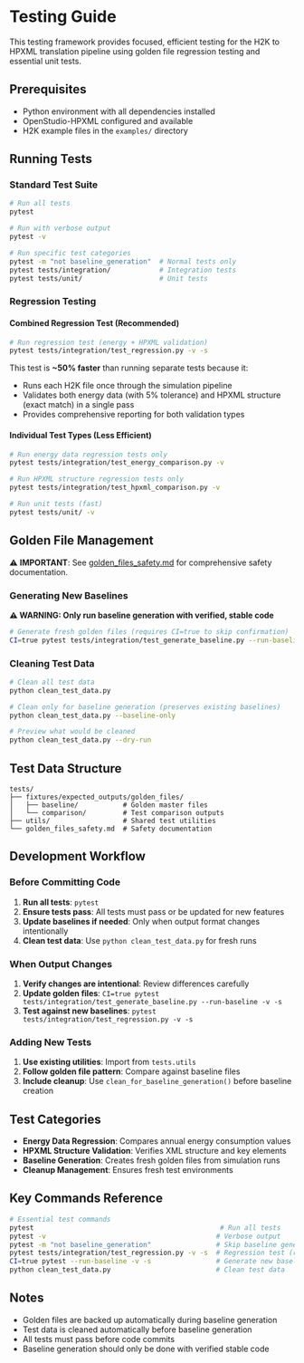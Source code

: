 # Testing Guide

This testing framework provides focused, efficient testing for the H2K to HPXML translation pipeline using golden file regression testing and essential unit tests.

## Prerequisites

- Python environment with all dependencies installed
- OpenStudio-HPXML configured and available
- H2K example files in the `examples/` directory

## Running Tests

### Standard Test Suite
```bash
# Run all tests
pytest

# Run with verbose output
pytest -v

# Run specific test categories
pytest -m "not baseline_generation"  # Normal tests only
pytest tests/integration/            # Integration tests
pytest tests/unit/                   # Unit tests
```

### Regression Testing

#### Combined Regression Test (Recommended)
```bash
# Run regression test (energy + HPXML validation)
pytest tests/integration/test_regression.py -v -s
```

This test is **~50% faster** than running separate tests because it:
- Runs each H2K file once through the simulation pipeline
- Validates both energy data (with 5% tolerance) and HPXML structure (exact match) in a single pass
- Provides comprehensive reporting for both validation types

#### Individual Test Types (Less Efficient)
```bash
# Run energy data regression tests only
pytest tests/integration/test_energy_comparison.py -v

# Run HPXML structure regression tests only
pytest tests/integration/test_hpxml_comparison.py -v

# Run unit tests (fast)
pytest tests/unit/ -v
```

## Golden File Management

⚠️ **IMPORTANT**: See [golden_files_safety.md](golden_files_safety.md) for comprehensive safety documentation.

### Generating New Baselines
**⚠️ WARNING: Only run baseline generation with verified, stable code**

```bash
# Generate fresh golden files (requires CI=true to skip confirmation)
CI=true pytest tests/integration/test_generate_baseline.py --run-baseline -v -s
```

### Cleaning Test Data
```bash
# Clean all test data
python clean_test_data.py

# Clean only for baseline generation (preserves existing baselines)
python clean_test_data.py --baseline-only

# Preview what would be cleaned
python clean_test_data.py --dry-run
```

## Test Data Structure

```
tests/
├── fixtures/expected_outputs/golden_files/
│   ├── baseline/           # Golden master files
│   └── comparison/         # Test comparison outputs
├── utils/                  # Shared test utilities
└── golden_files_safety.md  # Safety documentation
```

## Development Workflow

### Before Committing Code
1. **Run all tests**: `pytest`
2. **Ensure tests pass**: All tests must pass or be updated for new features
3. **Update baselines if needed**: Only when output format changes intentionally
4. **Clean test data**: Use `python clean_test_data.py` for fresh runs

### When Output Changes
1. **Verify changes are intentional**: Review differences carefully
2. **Update golden files**: `CI=true pytest tests/integration/test_generate_baseline.py --run-baseline -v -s`
3. **Test against new baselines**: `pytest tests/integration/test_regression.py -v -s`

### Adding New Tests
1. **Use existing utilities**: Import from `tests.utils`
2. **Follow golden file pattern**: Compare against baseline files
3. **Include cleanup**: Use `clean_for_baseline_generation()` before baseline creation

## Test Categories

- **Energy Data Regression**: Compares annual energy consumption values
- **HPXML Structure Validation**: Verifies XML structure and key elements
- **Baseline Generation**: Creates fresh golden files from simulation runs
- **Cleanup Management**: Ensures fresh test environments

## Key Commands Reference

```bash
# Essential test commands
pytest                                              # Run all tests
pytest -v                                          # Verbose output
pytest -m "not baseline_generation"                # Skip baseline generation
pytest tests/integration/test_regression.py -v -s  # Regression test (recommended)
CI=true pytest --run-baseline -v -s                # Generate new baselines
python clean_test_data.py                          # Clean test data
```

## Notes

- Golden files are backed up automatically during baseline generation
- Test data is cleaned automatically before baseline generation
- All tests must pass before code commits
- Baseline generation should only be done with verified stable code
